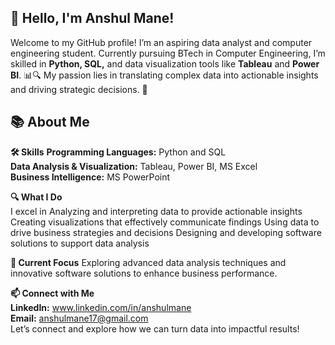 ## 👋 Hello, I'm Anshul Mane!  
Welcome to my GitHub profile! I’m an aspiring data analyst and computer engineering student. Currently pursuing BTech in Computer Engineering, I’m skilled in **Python, SQL,** and data visualization tools like **Tableau** and **Power BI**. 📊🔍 My passion lies in translating complex data into actionable insights and driving strategic decisions. 🚀

## 📚 About Me
**🛠️ Skills** 
**Programming Languages:** Python and SQL  
**Data Analysis & Visualization:** Tableau, Power BI, MS Excel  
**Business Intelligence:** MS PowerPoint  

**🔍 What I Do**  
I excel in Analyzing and interpreting data to provide actionable insights
Creating visualizations that effectively communicate findings
Using data to drive business strategies and decisions
Designing and developing software solutions to support data analysis  

**🚀 Current Focus**
Exploring advanced data analysis techniques and innovative software solutions to enhance business performance.

**📫 Connect with Me**  
**LinkedIn:** www.linkedin.com/in/anshulmane  
**Email:** anshulmane17@gmail.com  
Let’s connect and explore how we can turn data into impactful results!
